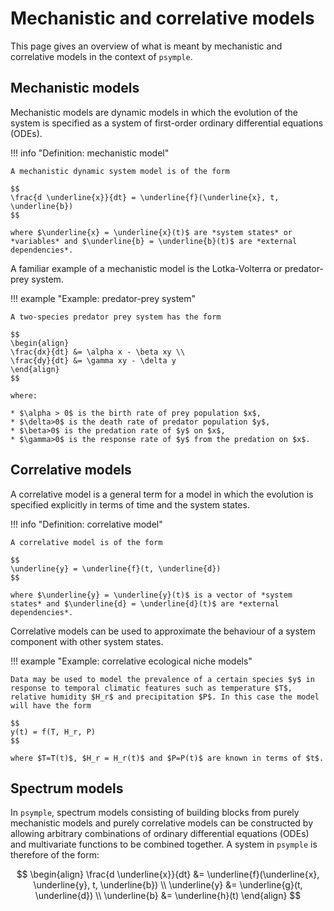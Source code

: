 # Mechanistic and correlative models

This page gives an overview of what is meant by mechanistic and correlative models in the context of `psymple`.

## Mechanistic models

Mechanistic models are dynamic models in which the evolution of the system is specified as a system of first-order ordinary differential equations (ODEs). 

!!! info "Definition: mechanistic model"

    A mechanistic dynamic system model is of the form

    $$ 
    \frac{d \underline{x}}{dt} = \underline{f}(\underline{x}, t, \underline{b})
    $$

    where $\underline{x} = \underline{x}(t)$ are *system states* or *variables* and $\underline{b} = \underline{b}(t)$ are *external dependencies*. 

A familiar example of a mechanistic model is the Lotka-Volterra or predator-prey system.

!!! example "Example: predator-prey system"

    A two-species predator prey system has the form

    $$
    \begin{align}
    \frac{dx}{dt} &= \alpha x - \beta xy \\
    \frac{dy}{dt} &= \gamma xy - \delta y
    \end{align}
    $$

    where:

    * $\alpha > 0$ is the birth rate of prey population $x$, 
    * $\delta>0$ is the death rate of predator population $y$, 
    * $\beta>0$ is the predation rate of $y$ on $x$, 
    * $\gamma>0$ is the response rate of $y$ from the predation on $x$.

## Correlative models

A correlative model is a general term for a model in which the evolution is specified explicitly in terms of time and the system states.

!!! info "Definition: correlative model"

    A correlative model is of the form

    $$
    \underline{y} = \underline{f}(t, \underline{d})
    $$

    where $\underline{y} = \underline{y}(t)$ is a vector of *system states* and $\underline{d} = \underline{d}(t)$ are *external dependencies*.

Correlative models can be used to approximate the behaviour of a system component with other system states.

!!! example "Example: correlative ecological niche models"

    Data may be used to model the prevalence of a certain species $y$ in response to temporal climatic features such as temperature $T$, relative humidity $H_r$ and precipitation $P$. In this case the model will have the form

    $$
    y(t) = f(T, H_r, P)
    $$

    where $T=T(t)$, $H_r = H_r(t)$ and $P=P(t)$ are known in terms of $t$.


## Spectrum models

In `psymple`, spectrum models consisting of building blocks from purely mechanistic models and purely correlative models can be constructed by allowing arbitrary combinations of ordinary differential equations (ODEs) and multivariate functions to be combined together. A system in `psymple` is therefore of the form:

$$
\begin{align}
\frac{d \underline{x}}{dt} &= \underline{f}(\underline{x}, \underline{y}, t, \underline{b}) \\
\underline{y} &= \underline{g}(t, \underline{d}) \\
\underline{b} &= \underline{h}(t)
\end{align}
$$